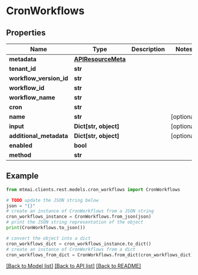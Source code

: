 # CronWorkflows


## Properties

Name | Type | Description | Notes
------------ | ------------- | ------------- | -------------
**metadata** | [**APIResourceMeta**](APIResourceMeta.md) |  | 
**tenant_id** | **str** |  | 
**workflow_version_id** | **str** |  | 
**workflow_id** | **str** |  | 
**workflow_name** | **str** |  | 
**cron** | **str** |  | 
**name** | **str** |  | [optional] 
**input** | **Dict[str, object]** |  | [optional] 
**additional_metadata** | **Dict[str, object]** |  | [optional] 
**enabled** | **bool** |  | 
**method** | **str** |  | 

## Example

```python
from mtmai.clients.rest.models.cron_workflows import CronWorkflows

# TODO update the JSON string below
json = "{}"
# create an instance of CronWorkflows from a JSON string
cron_workflows_instance = CronWorkflows.from_json(json)
# print the JSON string representation of the object
print(CronWorkflows.to_json())

# convert the object into a dict
cron_workflows_dict = cron_workflows_instance.to_dict()
# create an instance of CronWorkflows from a dict
cron_workflows_from_dict = CronWorkflows.from_dict(cron_workflows_dict)
```
[[Back to Model list]](../README.md#documentation-for-models) [[Back to API list]](../README.md#documentation-for-api-endpoints) [[Back to README]](../README.md)


